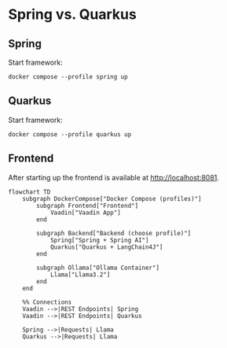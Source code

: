 # Spring vs. Quarkus

## Spring
Start framework:
```
docker compose --profile spring up
```
## Quarkus
Start framework:
```
docker compose --profile quarkus up
```

## Frontend

After starting up the frontend is available at [http://localhost:8081](http://localhost:8081).

```mermaid
flowchart TD
    subgraph DockerCompose["Docker Compose (profiles)"]
        subgraph Frontend["Frontend"]
            Vaadin["Vaadin App"]
        end

        subgraph Backend["Backend (choose profile)"]
            Spring["Spring + Spring AI"]
            Quarkus["Quarkus + LangChain4J"]
        end

        subgraph Ollama["Ollama Container"]
            Llama["Llama3.2"]
        end
    end

    %% Connections
    Vaadin -->|REST Endpoints| Spring
    Vaadin -->|REST Endpoints| Quarkus

    Spring -->|Requests| Llama
    Quarkus -->|Requests| Llama
```
